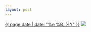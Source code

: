 ```yaml
---
layout: post
---
```


<p>
  <time><a href="/191">{{ page.date | date: "%e %B, %Y" }}</a></time>
  <a href="/191"><img src="{{ site.assets_url }}/191.jpg"/></a>
</p>
